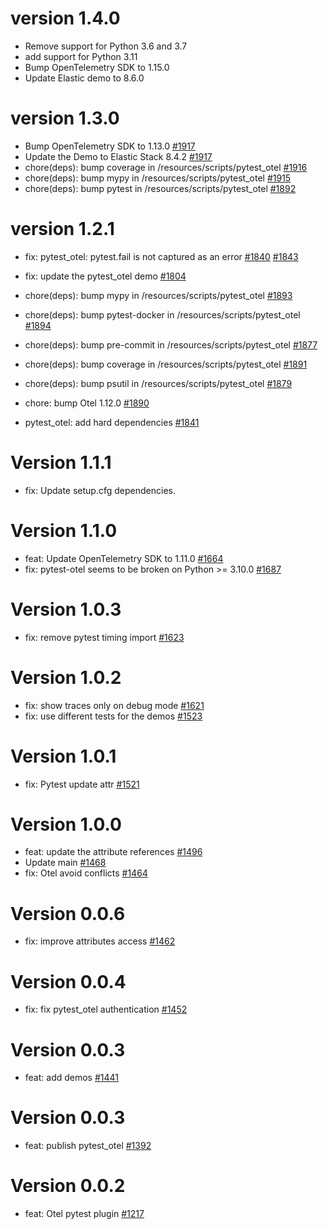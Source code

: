 # version 1.4.0

* Remove support for Python 3.6 and 3.7
* add support for Python 3.11
* Bump OpenTelemetry SDK to 1.15.0
* Update Elastic demo to 8.6.0

# version 1.3.0

* Bump OpenTelemetry SDK to 1.13.0 [#1917](https://github.com/elastic/apm-pipeline-library/pull/1917)
* Update the Demo to Elastic Stack 8.4.2 [#1917](https://github.com/elastic/apm-pipeline-library/pull/1917)
* chore(deps): bump coverage in /resources/scripts/pytest_otel [#1916](https://github.com/elastic/apm-pipeline-library/pull/1916)
* chore(deps): bump mypy in /resources/scripts/pytest_otel [#1915](https://github.com/elastic/apm-pipeline-library/pull/1915)
* chore(deps): bump pytest in /resources/scripts/pytest_otel [#1892](https://github.com/elastic/apm-pipeline-library/pull/1892)

# version 1.2.1

* fix: pytest_otel: pytest.fail is not captured as an error [#1840](https://github.com/elastic/apm-pipeline-library/pull/1840) [#1843](https://github.com/elastic/apm-pipeline-library/pull/1843)
* fix: update the pytest_otel demo [#1804](https://github.com/elastic/apm-pipeline-library/pull/1804)

* chore(deps): bump mypy in /resources/scripts/pytest_otel [#1893](https://github.com/elastic/apm-pipeline-library/pull/1893)
* chore(deps): bump pytest-docker in /resources/scripts/pytest_otel [#1894](https://github.com/elastic/apm-pipeline-library/pull/1894)
* chore(deps): bump pre-commit in /resources/scripts/pytest_otel [#1877](https://github.com/elastic/apm-pipeline-library/pull/1877)
* chore(deps): bump coverage in /resources/scripts/pytest_otel [#1891](https://github.com/elastic/apm-pipeline-library/pull/1891)
* chore(deps): bump psutil in /resources/scripts/pytest_otel [#1879](https://github.com/elastic/apm-pipeline-library/pull/1879)
* chore: bump Otel 1.12.0 [#1890](https://github.com/elastic/apm-pipeline-library/pull/1890)
* pytest_otel: add hard dependencies [#1841](https://github.com/elastic/apm-pipeline-library/pull/1841)

# Version 1.1.1

* fix: Update setup.cfg dependencies.

# Version 1.1.0

* feat: Update OpenTelemetry SDK to 1.11.0 [#1664](https://github.com/elastic/apm-pipeline-library/pull/1664)
* fix: pytest-otel seems to be broken on Python >= 3.10.0 [#1687](https://github.com/elastic/apm-pipeline-library/issues/1687)

# Version 1.0.3

* fix: remove pytest timing import [#1623](https://github.com/elastic/apm-pipeline-library/pull/1623)

# Version 1.0.2

* fix: show traces only on debug mode [#1621](https://github.com/elastic/apm-pipeline-library/pull/1621)
* fix: use different tests for the demos [#1523](https://github.com/elastic/apm-pipeline-library/pull/1523)

# Version 1.0.1

* fix: Pytest update attr [#1521](https://github.com/elastic/apm-pipeline-library/pull/1521)

# Version 1.0.0

* feat: update the attribute references [#1496](https://github.com/elastic/apm-pipeline-library/pull/1496)
* Update main [#1468](https://github.com/elastic/apm-pipeline-library/pull/1468)
* fix: Otel avoid conflicts [#1464](https://github.com/elastic/apm-pipeline-library/pull/1464)

# Version 0.0.6

* fix: improve attributes access [#1462](https://github.com/elastic/apm-pipeline-library/pull/1462)

# Version 0.0.4

* fix: fix pytest_otel authentication [#1452](https://github.com/elastic/apm-pipeline-library/pull/1452)

# Version 0.0.3

* feat: add demos [#1441](https://github.com/elastic/apm-pipeline-library/pull/1441)

# Version 0.0.3

* feat: publish pytest_otel [#1392](https://github.com/elastic/apm-pipeline-library/pull/1392)

# Version 0.0.2

* feat: Otel pytest plugin [#1217](https://github.com/elastic/apm-pipeline-library/pull/1217)
